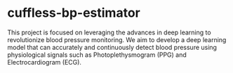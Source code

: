 # cuffless-bp-estimator
This project is focused on leveraging the advances in deep learning to revolutionize blood pressure monitoring. We aim to develop a deep learning model that can accurately and continuously detect blood pressure using physiological signals such as Photoplethysmogram (PPG) and Electrocardiogram (ECG).
